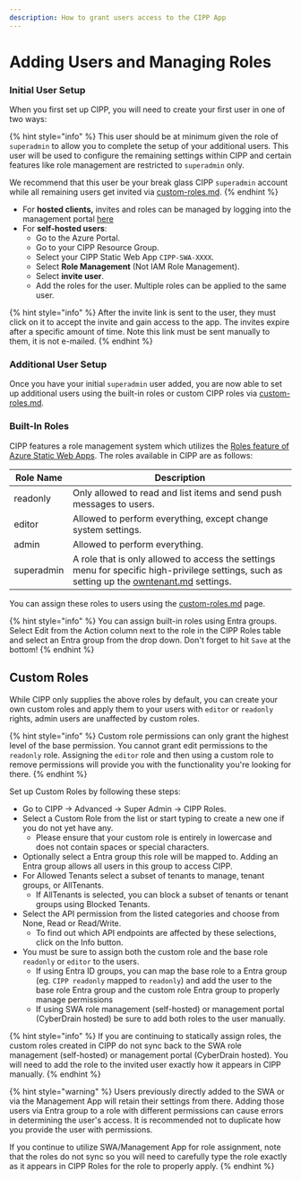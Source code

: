 ```yaml
---
description: How to grant users access to the CIPP App
---
```


# Adding Users and Managing Roles

### Initial User Setup

When you first set up CIPP, you will need to create your first user in one of two ways:

{% hint style="info" %}
This user should be at minimum given the role of `superadmin` to allow you to complete the setup of your additional users. This user will be used to configure the remaining settings within CIPP and certain features like role management are restricted to `superadmin` only.

We recommend that this user be your break glass CIPP `superadmin` account while all remaining users get invited via [custom-roles.md](../../user-documentation/cipp/advanced/super-admin/custom-roles.md "mention").
{% endhint %}

* For **hosted clients,** invites and roles can be managed by logging into the management portal [here](https://management.cipp.app/)
* For **self-hosted users**:
  * Go to the Azure Portal.
  * Go to your CIPP Resource Group.
  * Select your CIPP Static Web App `CIPP-SWA-XXXX`.
  * Select **Role Management** (Not IAM Role Management).
  * Select **invite user**.
  * Add the roles for the user. Multiple roles can be applied to the same user.&#x20;

{% hint style="info" %}
After the invite link is sent to the user, they must click on it to accept the invite and gain access to the app. The invites expire after a specific amount of time. Note this link must be sent manually to them, it is not e-mailed.
{% endhint %}

### Additional User Setup

Once you have your initial `superadmin` user added, you are now able to set up additional users using the built-in roles or custom CIPP roles via [custom-roles.md](../../user-documentation/cipp/advanced/super-admin/custom-roles.md "mention").

### Built-In Roles

CIPP features a role management system which utilizes the [Roles feature of Azure Static Web Apps](https://docs.microsoft.com/en-us/azure/static-web-apps/authentication-authorization?tabs=invitations#roles). The roles available in CIPP are as follows:

| Role Name  | Description                                                                                                                                                            |
| ---------- | ---------------------------------------------------------------------------------------------------------------------------------------------------------------------- |
| readonly   | Only allowed to read and list items and send push messages to users.                                                                                                   |
| editor     | Allowed to perform everything, except change system settings.                                                                                                          |
| admin      | Allowed to perform everything.                                                                                                                                         |
| superadmin | A role that is only allowed to access the settings menu for specific high-privilege settings, such as setting up the [owntenant.md](owntenant.md "mention") settings.  |

You can assign these roles to users using the [custom-roles.md](../../user-documentation/cipp/advanced/super-admin/custom-roles.md "mention") page.&#x20;

{% hint style="info" %}
You can assign built-in roles using Entra groups. Select Edit from the Action column next to the role in the CIPP Roles table and select an Entra group from the drop down. Don't forget to hit `Save` at the bottom!
{% endhint %}

## Custom Roles

While CIPP only supplies the above roles by default, you can create your own custom roles and apply them to your users with `editor` or `readonly` rights, admin users are unaffected by custom roles.&#x20;

{% hint style="info" %}
Custom role permissions can only grant the highest level of the base permission. You cannot grant edit permissions to the `readonly` role. Assigning the `editor` role and then using a custom role to remove permissions will provide you with the functionality you're looking for there.
{% endhint %}

Set up Custom Roles by following these steps:

* Go to CIPP -> Advanced -> Super Admin -> CIPP Roles.
* Select a Custom Role from the list or start typing to create a new one if you do not yet have any.
  * Please ensure that your custom role is entirely in lowercase and does not contain spaces or special characters.
* Optionally select a Entra group this role will be mapped to. Adding an Entra group allows all users in this group to access CIPP.
* For Allowed Tenants select a subset of tenants to manage, tenant groups, or AllTenants.
  * If AllTenants is selected, you can block a subset of tenants or tenant groups using Blocked Tenants.
* Select the API permission from the listed categories and choose from None, Read or Read/Write.
  * To find out which API endpoints are affected by these selections, click on the Info button.
* You must be sure to assign both the custom role and the base role `readonly` or `editor` to the users.&#x20;
  * If using Entra ID groups, you can map the base role to a Entra group (eg. `CIPP readonly` mapped to `readonly`) and add the user to the base role Entra group and the custom role Entra group to properly manage permissions
  * If using SWA role management (self-hosted) or management portal (CyberDrain hosted) be sure to add both roles to the user manually.

{% hint style="info" %}
If you are continuing to statically assign roles, the custom roles created in CIPP do not sync back to the SWA role management (self-hosted) or management portal (CyberDrain hosted). You will need to add the role to the invited user exactly how it appears in CIPP manually.
{% endhint %}

{% hint style="warning" %}
Users previously directly added to the SWA or via the Management App will retain their settings from there. Adding those users via Entra group to a role with different permissions can cause errors in determining the user's access. It is recommended not to duplicate how you provide the user with permissions.

If you continue to utilize SWA/Management App for role assignment, note that the roles do not sync so you will need to carefully type the role exactly as it appears in CIPP Roles for the role to properly apply.
{% endhint %}

